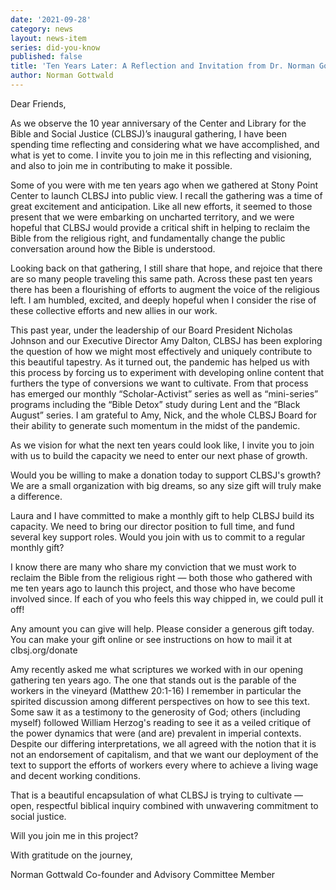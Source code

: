 ```yaml
---
date: '2021-09-28'
category: news
layout: news-item
series: did-you-know
published: false
title: 'Ten Years Later: A Reflection and Invitation from Dr. Norman Gottwald'
author: Norman Gottwald
---
```

Dear Friends,

As we observe the 10 year anniversary of the Center and Library for the Bible and Social Justice (CLBSJ)’s inaugural gathering, I have been spending time reflecting and considering what we have accomplished, and what is yet to come. I invite you to join me in this reflecting and visioning, and also to join me in contributing to make it possible.

Some of you were with me ten years ago when we gathered at Stony Point Center to launch CLBSJ into public view. I recall the gathering was a time of great excitement and anticipation. Like all new efforts, it seemed to those present that we were embarking on uncharted territory, and we were hopeful that CLBSJ would provide a critical shift in helping to reclaim the Bible from the religious right, and fundamentally change the public conversation around how the Bible is understood. 

Looking back on that gathering, I still share that hope, and rejoice that there are so many people traveling this same path. Across these past ten years there has been a flourishing of efforts to augment the voice of the religious left. I am humbled, excited, and deeply hopeful when I consider the rise of these collective efforts and new allies in our work.

This past year, under the leadership of our Board President Nicholas Johnson and our Executive Director Amy Dalton, CLBSJ has been exploring the question of how we might most effectively and uniquely contribute to this beautiful tapestry. As it turned out, the pandemic has helped us with this process by forcing us to experiment with developing online content that furthers the type of conversions we want to cultivate. From that process has emerged our monthly “Scholar-Activist” series as well as “mini-series” programs including the “Bible Detox” study during Lent and the “Black August” series. I am grateful to Amy, Nick, and the whole CLBSJ Board for their ability to generate such momentum in the midst of the pandemic.

As we vision for what the next ten years could look like, I invite you to join with us to build the capacity we need to enter our next phase of growth.

Would you be willing to make a donation today to support CLBSJ's growth? We are a small organization with big dreams, so any size gift will truly make a difference. 

Laura and I have committed to make a monthly gift to help CLBSJ build its capacity. We need to bring our director position to full time, and fund several key support roles. Would you join with us to commit to a regular monthly gift? 

I know there are many who share my conviction that we must work to reclaim the Bible from the religious right — both those who gathered with me ten years ago to launch this project, and those who have become involved since. If each of you who feels this way chipped in, we could pull it off!

Any amount you can give will help. Please consider a generous gift today. You can make your gift online or see instructions on how to mail it at clbsj.org/donate

Amy recently asked me what scriptures we worked with in our opening gathering ten years ago. The one that stands out is the parable of the workers in the vineyard (Matthew 20:1-16) I remember in particular the spirited discussion among different perspectives on how to see this text. Some saw it as a testimony to the generosity of God; others (including myself) followed William Herzog's reading to see it as a veiled critique of the power dynamics that were (and are) prevalent in imperial contexts. Despite our differing interpretations, we all agreed with the notion that it is not an endorsement of capitalism, and that we want our deployment of the text to support the efforts of workers every where to achieve a living wage and decent working conditions. 

That is a beautiful encapsulation of what CLBSJ is trying to cultivate — open, respectful biblical inquiry combined with unwavering commitment to social justice.

Will you join me in this project? 

With gratitude on the journey,

Norman Gottwald
Co-founder and Advisory Committee Member